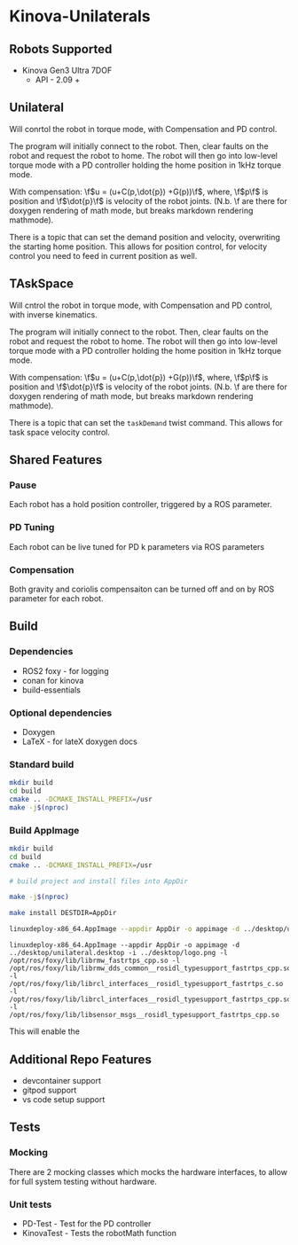 # Kinova-Unilaterals

## Robots Supported

* Kinova Gen3 Ultra 7DOF
  * API - 2.09 +

## Unilateral

Will conrtol the robot in torque mode, with Compensation and PD control.

The program will initially connect to the robot.
Then, clear faults on the robot and request the robot to home.
The robot will then go into low-level torque mode
with a PD controller holding the home position in 1kHz torque mode.

With compensation: \f$u = (u+C(p,\dot{p}) +G(p))\f$, where, 
\f$p\f$ is position and \f$\dot{p}\f$ is velocity of the robot joints. (N.b. \f are there for doxygen rendering of math mode, but breaks markdown rendering mathmode).

There is a topic that can set the demand position and velocity, overwriting the starting home position.
This allows for position control, for velocity control you need to feed in current position as well.

## TAskSpace

Will cntrol the robot in torque mode, with Compensation and PD control, with inverse kinematics.

The program will initially connect to the robot.
Then, clear faults on the robot and request the robot to home.
The robot will then go into low-level torque mode
with a PD controller holding the home position in 1kHz torque mode.

With compensation: \f$u = (u+C(p,\dot{p}) +G(p))\f$, where, 
\f$p\f$ is position and \f$\dot{p}\f$ is velocity of the robot joints. (N.b. \f are there for doxygen rendering of math mode, but breaks markdown rendering mathmode).

There is a topic that can set the `taskDemand` twist command.
This allows for task space velocity control.


## Shared Features

### Pause
Each robot has a hold position controller, triggered by a ROS parameter.

### PD Tuning
Each robot can be live tuned for PD k parameters via ROS parameters

### Compensation 
Both gravity and coriolis compensaiton can be turned off and on by ROS parameter for each robot.


## Build

### Dependencies

* ROS2 foxy - for logging
* conan for kinova
* build-essentials

### Optional dependencies

* Doxygen
* LaTeX - for lateX doxygen docs

### Standard build

```bash
mkdir build
cd build
cmake .. -DCMAKE_INSTALL_PREFIX=/usr
make -j$(nproc)
```

### Build AppImage

```bash
mkdir build
cd build
cmake .. -DCMAKE_INSTALL_PREFIX=/usr

# build project and install files into AppDir

make -j$(nproc)

make install DESTDIR=AppDir

linuxdeploy-x86_64.AppImage --appdir AppDir -o appimage -d ../desktop/unilateral_mock.desktop -i ../desktop/logo.png -l /opt/ros/foxy/lib/librmw_fastrtps_cpp.so -l /opt/ros/foxy/lib/librmw_dds_common__rosidl_typesupport_fastrtps_cpp.so -l /opt/ros/foxy/lib/librcl_interfaces__rosidl_typesupport_fastrtps_c.so -l /opt/ros/foxy/lib/librcl_interfaces__rosidl_typesupport_fastrtps_cpp.so -l /opt/ros/foxy/lib/libsensor_msgs__rosidl_typesupport_fastrtps_cpp.so 
```

```
linuxdeploy-x86_64.AppImage --appdir AppDir -o appimage -d ../desktop/unilateral.desktop -i ../desktop/logo.png -l /opt/ros/foxy/lib/librmw_fastrtps_cpp.so -l /opt/ros/foxy/lib/librmw_dds_common__rosidl_typesupport_fastrtps_cpp.so -l /opt/ros/foxy/lib/librcl_interfaces__rosidl_typesupport_fastrtps_c.so -l /opt/ros/foxy/lib/librcl_interfaces__rosidl_typesupport_fastrtps_cpp.so -l /opt/ros/foxy/lib/libsensor_msgs__rosidl_typesupport_fastrtps_cpp.so 
```
This will enable the 

## Additional Repo Features

* devcontainer support
* gitpod support
* vs code setup support

## Tests

### Mocking 

There are 2 mocking classes which mocks the hardware interfaces, to allow for full system testing without hardware.

### Unit tests

* PD-Test - Test for the PD controller
* KinovaTest - Tests the robotMath function 